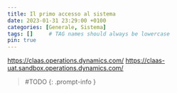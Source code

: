 ```yaml
---
title: Il primo accesso al sistema
date: 2023-01-31 23:29:00 +0100
categories: [Generale, Sistema]
tags: []     # TAG names should always be lowercase
pin: true
---
```


https://claas.operations.dynamics.com/
https://claas-uat.sandbox.operations.dynamics.com/


> #TODO
{: .prompt-info }
